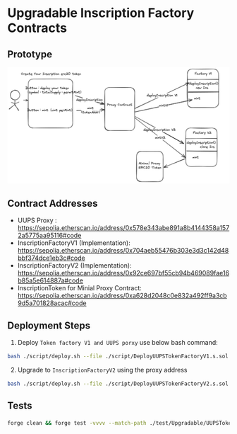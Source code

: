 # Upgradable Inscription Factory Contracts

## Prototype

![Prototype](./upgradable-token-factory.png)

## Contract Addresses

- UUPS Proxy : https://sepolia.etherscan.io/address/0x578e343abe891a8b4144358a1572a5775aa95116#code
- InscriptionFactoryV1 (Implementation): https://sepolia.etherscan.io/address/0x704aeb55476b303e3d3c142d48bbf374dce1eb3c#code
- InscriptionFactoryV2 (Implementation): https://sepolia.etherscan.io/address/0x92ce697bf55cb94b469089fae16b85a5e614887a#code
- InscriptionToken for Minial Proxy Contract: https://sepolia.etherscan.io/address/0xa628d2048c0e832a492ff9a3cb9d5a701828acac#code

## Deployment Steps

1. Deploy `Token factory V1 and UUPS porxy` use below bash command:

```bash
bash ./script/deploy.sh --file ./script/DeployUUPSTokenFactoryV1.s.sol --account <your-keystore-account>
```

2. Upgrade to `InscriptionFactoryV2` using the proxy address

```bash
bash ./script/deploy.sh --file ./script/DeployUUPSTokenFactoryV2.s.sol --account <your-keystore-account>
```

## Tests

```bash
forge clean && forge test -vvvv --match-path ./test/Upgradable/UUPSTokenFactory.t.sol
```
